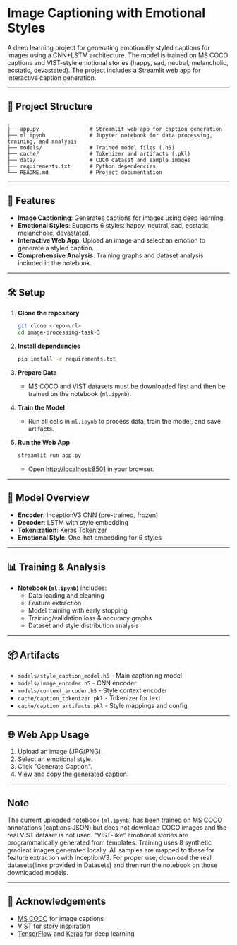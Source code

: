 # Image Captioning with Emotional Styles

A deep learning project for generating emotionally styled captions for images using a CNN+LSTM architecture. The model is trained on MS COCO captions and VIST-style emotional stories (happy, sad, neutral, melancholic, ecstatic, devastated). The project includes a Streamlit web app for interactive caption generation.

---

## 📂 Project Structure

```
.
├── app.py                # Streamlit web app for caption generation
├── ml.ipynb              # Jupyter notebook for data processing, training, and analysis
├── models/               # Trained model files (.h5)
├── cache/                # Tokenizer and artifacts (.pkl)
├── data/                 # COCO dataset and sample images
├── requirements.txt      # Python dependencies
└── README.md             # Project documentation
```

---

## 🚀 Features

- **Image Captioning**: Generates captions for images using deep learning.
- **Emotional Styles**: Supports 6 styles: happy, neutral, sad, ecstatic, melancholic, devastated.
- **Interactive Web App**: Upload an image and select an emotion to generate a styled caption.
- **Comprehensive Analysis**: Training graphs and dataset analysis included in the notebook.

---

## 🛠️ Setup

1. **Clone the repository**
    ```bash
    git clone <repo-url>
    cd image-processing-task-3
    ```

2. **Install dependencies**
    ```bash
    pip install -r requirements.txt
    ```

3. **Prepare Data**
    - MS COCO and VIST datasets must be downloaded first and then be trained on the notebook (`ml.ipynb`).

4. **Train the Model**
    - Run all cells in `ml.ipynb` to process data, train the model, and save artifacts.

5. **Run the Web App**
    ```bash
    streamlit run app.py
    ```
    - Open [http://localhost:8501](http://localhost:8501) in your browser.

---

## 🧠 Model Overview

- **Encoder**: InceptionV3 CNN (pre-trained, frozen)
- **Decoder**: LSTM with style embedding
- **Tokenization**: Keras Tokenizer
- **Emotional Style**: One-hot embedding for 6 styles

---

## 📊 Training & Analysis

- **Notebook (`ml.ipynb`)** includes:
    - Data loading and cleaning
    - Feature extraction
    - Model training with early stopping
    - Training/validation loss & accuracy graphs
    - Dataset and style distribution analysis

---

## 📦 Artifacts

- `models/style_caption_model.h5` - Main captioning model
- `models/image_encoder.h5` - CNN encoder
- `models/context_encoder.h5` - Style context encoder
- `cache/caption_tokenizer.pkl` - Tokenizer for text
- `cache/caption_artifacts.pkl` - Style mappings and config

---

## 🌐 Web App Usage

1. Upload an image (JPG/PNG).
2. Select an emotional style.
3. Click "Generate Caption".
4. View and copy the generated caption.

---

## Note

The current uploaded notebook (`ml.ipynb`) has been trained on MS COCO annotations (captions JSON) but does not download COCO images and the real VIST dataset is not used. “VIST-like” emotional stories are programmatically generated from templates. Training uses 8 synthetic gradient images generated locally. All samples are mapped to these for feature extraction with InceptionV3. For proper use, download the real datasets(links provided in Datasets) and then run the notebook on those downloaded models.

---

## 🤝 Acknowledgements

- [MS COCO](https://cocodataset.org/) for image captions
- [VIST](https://visionandlanguage.net/VIST/) for story inspiration
- [TensorFlow](https://www.tensorflow.org/) and [Keras](https://keras.io/) for deep learning

